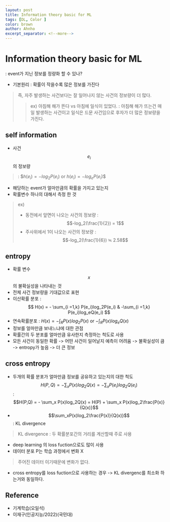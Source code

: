 ```yaml
---
layout: post
title: Information theory basic for ML
tags: [DL, Color ]
color: brown
author: Ahnho
excerpt_separator: <!--more-->
---
```


# Information theory  basic for ML

: event가 지닌 정보를 정량화 할 수 있나?

- 기본원리 : 확률이 작을수록 많은 정보를 가진다

<!--more-->

>  즉, 자주 발생하는 사건보다는 잘 일어나지 않는 사건의 정보량이 더 많다.
>  > ex) 아침해 해가 뜬다 vs 아침에 일식이 있었다. 
>  >  : 아침해 해가 뜨는건 매일 발생하는 사건이고 일식은 드문 사건임으로  후자가 더 많은 정보량을 가진다.


## self information 
- 사건 $$e_i$$ 의 정보량 
> : $$h(e_i) =  -log_2P(e_i)$ or $h(e_i) =  -log_eP(e_i)$$ 
- 해당하는 event가 얼마만큼의 확률을 가지고 있는지
- 확률변수 하나의 대해서 측정 한 것
>ex)
>- 동전에서 앞면이 나오는 사건의 정보량 :  $$-log_2(\frac{1}{2}) = 1$$
>- 주사위에서 1이 나오는 사건의 정보량  : $$-log_2(\frac{1}{6}) ≒ 2.58$$

## entropy
- 확률 변수 $$x$$의 불확실성을 나타내는 것
- 전체 사건 정보량을 기대값으로 표현 
- 이산확률 분포 : $$ H(x) = - \sum_{i =1,k}  P(e_i)log_2P(e_i) & -\sum_{i =1,k} P(e_i)log_eQ(e_i) $$
- 연속확률분포 : $H(x) = - \int_R  P(x)log_2P(x)$ or $-\int_R P(x)log_eQ(x)$
- 정보를 얼마만큼 보내느냐에 대한 관점
- 확률간의 두 분포를 얼마만큼 유사한지 측정하는 척도로 사용
- 모든 사건이 동일한 확률 -> 어떤 사건이 일어날지 예측이 어려움  -> 불확실성이 큼 -> entropy가 높음 -> 더 큰 정보

## cross entropy
- 두개의 확률 분포가 얼마만큼 정보를 공유하고 있는지의 대한 척도 
 $$ H(P,Q) = - \sum_x P(x)log_2Q(x) = -\sum_x P(e_i)log_2Q(e_i) $$
: $$H(P,Q) = - \sum_x P(x)log_2Q(x) = H(P) + \sum_x P(x)log_2\frac{P(x)}{Q(x)}$$
- $$\sum_xP(x)log_2\frac{P(x)}{Q(x)}$$ : KL divergence
> KL divergence :  두 확률분포간의 거리를 계산할때 주로 사용 
- deep learning 의  loss fuction으로도 많이 사용 
- 데이터  분포 P는 학습 과정에서 변화 X 
> 주어진 데이터 이기때문에 변화가 없다.
- cross entropy를 loss fuction으로 사용하는 경우 -> KL divergenc를 최소화 하는거와 동일하다.

## Reference
- 기계학습(오일석)
- 이재구(인공지능/2022)(국민대)
